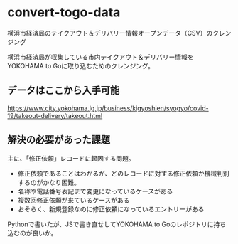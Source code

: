 # convert-togo-data
横浜市経済局のテイクアウト＆デリバリー情報オープンデータ（CSV）のクレンジング

横浜市経済局が収集している市内テイクアウト＆デリバリー情報を　YOKOHAMA to Goに取り込むためのクレンジング。

## データはここから入手可能

https://www.city.yokohama.lg.jp/business/kigyoshien/syogyo/covid-19/takeout-delivery/takeout.html

## 解決の必要があった課題

主に、「修正依頼」レコードに起因する問題。

- 修正依頼であることはわかるが、どのレコードに対する修正依頼か機械判別するのがかなり困難。
- 名称や電話番号表記まで変更になっているケースがある
- 複数回修正依頼が来ているケースがある
- おそらく、新規登録なのに修正依頼になっているエントリーがある

Pythonで書いたが、JSで書き直せしてYOKOHAMA to Goのレポジトリに持ち込むのが良いか。
